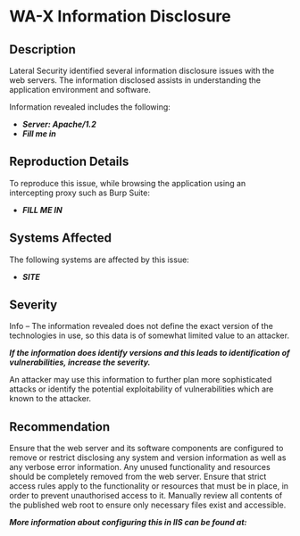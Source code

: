 WA-X Information Disclosure
===========================

Description
-----------
Lateral Security identified several information disclosure issues with the web servers. The information disclosed assists in understanding the application environment and software.

Information revealed includes the following:
  * ***Server: Apache/1.2***
  * ***Fill me in***

Reproduction Details
--------------------
To reproduce this issue, while browsing the application using an intercepting proxy such as Burp Suite:
  * ***FILL ME IN***

Systems Affected
----------------
The following systems are affected by this issue:
  * ***SITE***

Severity
--------
Info – The information revealed does not define the exact version of the technologies in use, so this data is of somewhat limited value to an attacker.

***If the information does identify versions and this leads to identification of vulnerabilities, increase the severity.***

An attacker may use this information to further plan more sophisticated attacks or identify the potential exploitability of vulnerabilities which are known to the attacker.

Recommendation
--------------
Ensure that the web server and its software components are configured to remove or restrict disclosing any system and version information as well as any verbose error information.
Any unused functionality and resources should be completely removed from the web server. Ensure that strict access rules apply to the functionality or resources that must be in
place, in order to prevent unauthorised access to it. Manually review all contents of the published web root to ensure only necessary files exist and accessible.

***More information about configuring this in IIS can be found at:***
